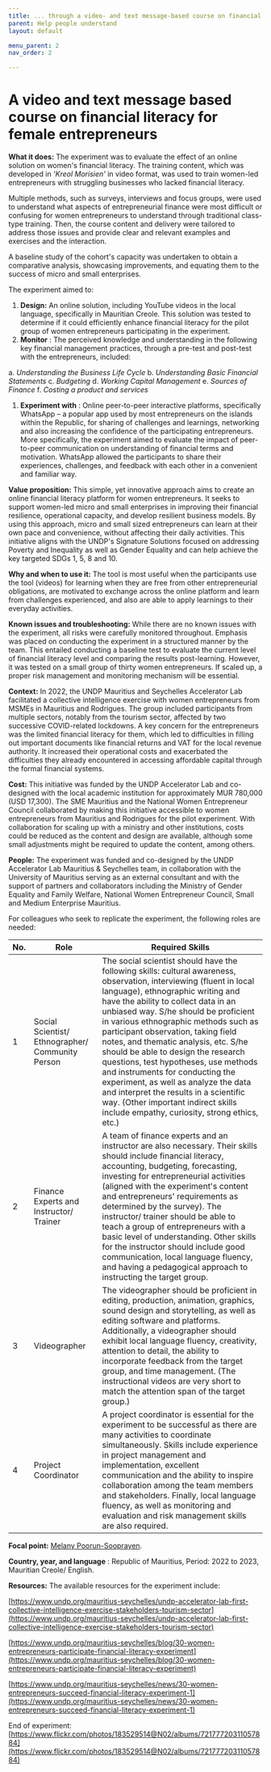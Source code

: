 ```yaml
---
title: ... through a video- and text message-based course on financial literacy for female entrepreneurs
parent: Help people understand
layout: default

menu_parent: 2
nav_order: 2

---
```

# A video and text message based course on financial literacy for female entrepreneurs

**What it does:** The experiment was to evaluate the effect of an online solution on women's financial literacy. The training content, which was developed in _'Kreol Morisien'_ in video format, was used to train women-led entrepreneurs with struggling businesses who lacked financial literacy.

 Multiple methods, such as surveys, interviews and focus groups, were used to understand what aspects of entrepreneurial finance were most difficult or confusing for women entrepreneurs to understand through traditional class-type training. Then, the course content and delivery were tailored to address those issues and provide clear and relevant examples and exercises and the interaction.

 A baseline study of the cohort's capacity was undertaken to obtain a comparative analysis, showcasing improvements, and equating them to the success of micro and small enterprises.

The experiment aimed to:

1. **Design:** An online solution, including YouTube videos in the local language, specifically in Mauritian Creole. This solution was tested to determine if it could efficiently enhance financial literacy for the pilot group of women entrepreneurs participating in the experiment.
2. **Monitor** : The perceived knowledge and understanding in the following key financial management practices, through a pre-test and post-test with the entrepreneurs, included:

a. _Understanding the Business Life Cycle_
b. _Understanding Basic Financial Statements_
c. _Budgeting_
d. _Working Capital Management_
e. _Sources of Finance_
f. _Costing a product and services_

1. **Experiment with** : Online peer-to-peer interactive platforms, specifically WhatsApp – a popular app used by most entrepreneurs on the islands within the Republic, for sharing of challenges and learnings, networking and also increasing the confidence of the participating entrepreneurs. More specifically, the experiment aimed to evaluate the impact of peer-to-peer communication on understanding of financial terms and motivation. WhatsApp allowed the participants to share their experiences, challenges, and feedback with each other in a convenient and familiar way.

**Value proposition:** This simple, yet innovative approach aims to create an online financial literacy platform for women entrepreneurs. It seeks to support women-led micro and small enterprises in improving their financial resilience, operational capacity, and develop resilient business models. By using this approach, micro and small sized entrepreneurs can learn at their own pace and convenience, without affecting their daily activities. This initiative aligns with the UNDP's Signature Solutions focused on addressing Poverty and Inequality as well as Gender Equality and can help achieve the key targeted SDGs 1, 5, 8 and 10.

**Why and when to use it:** The tool is most useful when the participants use the tool (videos) for learning when they are free from other entrepreneurial obligations, are motivated to exchange across the online platform and learn from challenges experienced, and also are able to apply learnings to their everyday activities.

**Known issues and troubleshooting:** While there are no known issues with the experiment, all risks were carefully monitored throughout. Emphasis was placed on conducting the experiment in a structured manner by the team. This entailed conducting a baseline test to evaluate the current level of financial literacy level and comparing the results post-learning. However, it was tested on a small group of thirty women entrepreneurs. If scaled up, a proper risk management and monitoring mechanism will be essential.

**Context:** In 2022, the UNDP Mauritius and Seychelles Accelerator Lab facilitated a collective intelligence exercise with women entrepreneurs from MSMEs in Mauritius and Rodrigues. The group included participants from multiple sectors, notably from the tourism sector, affected by two successive COVID-related lockdowns. A key concern for the entrepreneurs was the limited financial literacy for them, which led to difficulties in filling out important documents like financial returns and VAT for the local revenue authority. It increased their operational costs and exacerbated the difficulties they already encountered in accessing affordable capital through the formal financial systems.

**Cost:** This initiative was funded by the UNDP Accelerator Lab and co-designed with the local academic institution for approximately MUR 780,000 (USD 17,300). The SME Mauritius and the National Women Entrepreneur Council collaborated by making this initiative accessible to women entrepreneurs from Mauritius and Rodrigues for the pilot experiment. With collaboration for scaling up with a ministry and other institutions, costs could be reduced as the content and design are available, although some small adjustments might be required to update the content, among others.

**People:** The experiment was funded and co-designed by the UNDP Accelerator Lab Mauritius & Seychelles team, in collaboration with the University of Mauritius serving as an external consultant and with the support of partners and collaborators including the Ministry of Gender Equality and Family Welfare, National Women Entrepreneur Council, Small and Medium Enterprise Mauritius.

For colleagues who seek to replicate the experiment, the following roles are needed:

| **No.** | **Role** | **Required Skills** |
| --- | --- | --- |
| 1 | Social Scientist/ Ethnographer/ Community Person | The social scientist should have the following skills: cultural awareness, observation, interviewing (fluent in local language), ethnographic writing and have the ability to collect data in an unbiased way. S/he should be proficient in various ethnographic methods such as participant observation, taking field notes, and thematic analysis, etc. S/he should be able to design the research questions, test hypotheses, use methods and instruments for conducting the experiment, as well as analyze the data and interpret the results in a scientific way. (Other important indirect skills include empathy, curiosity, strong ethics, etc.) |
| 2 | Finance Experts and Instructor/ Trainer | A team of finance experts and an instructor are also necessary. Their skills should include financial literacy, accounting, budgeting, forecasting, investing for entrepreneurial activities (aligned with the experiment's content and entrepreneurs' requirements as determined by the survey). The instructor/ trainer should be able to teach a group of entrepreneurs with a basic level of understanding. Other skills for the instructor should include good communication, local language fluency, and having a pedagogical approach to instructing the target group. |
| 3 | Videographer | The videographer should be proficient in editing, production, animation, graphics, sound design and storytelling, as well as editing software and platforms. Additionally, a videographer should exhibit local language fluency, creativity, attention to detail, the ability to incorporate feedback from the target group, and time management. (The instructional videos are very short to match the attention span of the target group.) |
| 4 | Project Coordinator | A project coordinator is essential for the experiment to be successful as there are many activities to coordinate simultaneously. Skills include experience in project management and implementation, excellent communication and the ability to inspire collaboration among the team members and stakeholders. Finally, local language fluency, as well as monitoring and evaluation and risk management skills are also required. |

**Focal point:** [Melany Poorun-Sooprayen](/Financial-inclusion-toolkit/contributors/Melany-Poorun-Sooprayen.html).

**Country, year, and language** : Republic of Mauritius, Period: 2022 to 2023, Mauritian Creole/ English.

**Resources:** The available resources for the experiment include:

[https://www.undp.org/mauritius-seychelles/undp-accelerator-lab-first-collective-intelligence-exercise-stakeholders-tourism-sector](https://www.undp.org/mauritius-seychelles/undp-accelerator-lab-first-collective-intelligence-exercise-stakeholders-tourism-sector)

[https://www.undp.org/mauritius-seychelles/blog/30-women-entrepreneurs-participate-financial-literacy-experiment](https://www.undp.org/mauritius-seychelles/blog/30-women-entrepreneurs-participate-financial-literacy-experiment)

[https://www.undp.org/mauritius-seychelles/news/30-women-entrepreneurs-succeed-financial-literacy-experiment-1](https://www.undp.org/mauritius-seychelles/news/30-women-entrepreneurs-succeed-financial-literacy-experiment-1)

End of experiment: [https://www.flickr.com/photos/183529514@N02/albums/72177720311057884](https://www.flickr.com/photos/183529514@N02/albums/72177720311057884)

